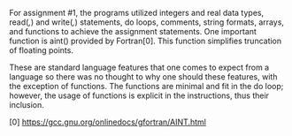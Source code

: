 For assignment #1, the programs utilized integers and real data types,
read(*,*) and write(*,*) statements, do loops, comments, string formats,
arrays, and functions to achieve the assignment statements. One
important function is aint() provided by Fortran[0]. This function
simplifies truncation of floating points.

These are standard language features that one comes to expect from a
language so there was no thought to why one should these features, with
the exception of functions. The functions are minimal and fit in the do
loop; however, the usage of functions is explicit in the instructions,
thus their inclusion.

[0] https://gcc.gnu.org/onlinedocs/gfortran/AINT.html

